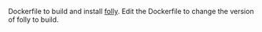 
Dockerfile to build and install [folly](https://github.com/facebook/folly).
Edit the Dockerfile to change the version of folly to build.
